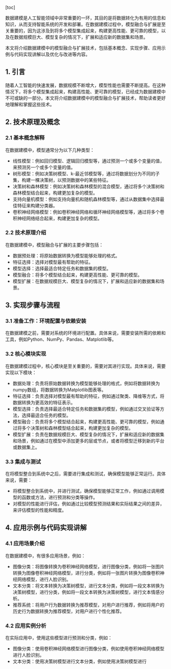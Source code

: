 
[toc]                    
                
                
数据建模是人工智能领域中非常重要的一环，其目的是将数据转化为有用的信息和知识，从而支持智能系统的开发和部署。在数据建模过程中，模型融合与扩展是至关重要的，因为这涉及到将多个模型集成起来，构建更高性能、更可靠的模型，以及在数据规模巨大、模型复杂的情况下，扩展和适应新的数据集和场景。

本文将介绍数据建模中的模型融合与扩展技术，包括基本概念、实现步骤、应用示例与代码实现讲解以及优化与改进等内容。

## 1. 引言

随着人工智能的快速发展，数据规模不断增大，模型性能也需要不断提高。在这种情况下，将多个模型集成起来，构建高性能、更可靠的模型，已经成为数据建模中不可或缺的一部分。本文将介绍数据建模中的模型融合与扩展技术，帮助读者更好地理解和掌握这些技术。

## 2. 技术原理及概念

### 2.1 基本概念解释

在数据建模中，模型通常分为以下几种类型：

- 线性模型：例如回归模型、逻辑回归模型等，通过预测一个或多个变量的值，来预测另一个或多个变量的值。
- 树形模型：例如决策树模型、k-最近邻模型等，通过将数据划分为不同的子集，构建一棵决策树，以预测数据中的某些特征。
- 决策树和森林模型：例如决策树和森林模型的混合模型，通过将多个决策树和森林模型结合起来，构建更加复杂的模型。
- 支持向量机模型：例如支持向量机和随机森林模型等，通过从数据集中选择最佳特征来构建分类器。
- 卷积神经网络模型：例如卷积神经网络和循环神经网络模型等，通过将多个卷积神经网络结合起来，构建更加复杂的模型。

### 2.2 技术原理介绍

在数据建模中，模型融合与扩展的主要步骤包括：

- 数据预处理：将原始数据转换为模型能够处理的格式。
- 特征选择：选择对模型最有帮助的特征。
- 模型选择：选择最适合特定任务和数据集的模型。
- 模型融合：将多个模型结合起来，构建更高性能、更可靠的模型。
- 模型扩展：在数据规模巨大、模型复杂的情况下，扩展和适应新的数据集和场景。

## 3. 实现步骤与流程

### 3.1 准备工作：环境配置与依赖安装

在数据建模之前，需要对系统的环境进行配置。具体来说，需要安装所需的依赖和工具，例如Python、NumPy、Pandas、Matplotlib等。

### 3.2 核心模块实现

在数据建模过程中，核心模块是至关重要的，需要对其进行实现。具体来说，需要实现以下模块：

- 数据处理：负责将原始数据转换为模型能够处理的格式，例如将数据转换为numpy数组，将数据转换为Matplotlib图表等。
- 特征选择：负责选择对模型最有帮助的特征，例如通过聚类、降维等方式，将数据转换为更高效的特征表示。
- 模型选择：负责选择最适合特定任务和数据集的模型，例如通过交叉验证等方法，选择最适合任务的模型。
- 模型融合：负责将多个模型结合起来，构建更高性能、更可靠的模型，例如通过将多个决策树和森林模型结合起来，构建更加复杂的模型。
- 模型扩展：负责在数据规模巨大、模型复杂的情况下，扩展和适应新的数据集和场景，例如通过在模型中添加更多的层或节点，或者将模型迁移到新的平台或数据集上。

### 3.3 集成与测试

在将模型整合到系统中之后，需要进行集成和测试，确保模型能够正常运行。具体来说，需要：

- 将模型整合到系统中，并进行测试，确保模型能够正常工作，例如通过调用模型的函数或方法，进行预测和分类等操作。
- 对模型的性能进行评估，例如通过比较模型预测结果和实际结果之间的差异，来评估模型的性能和精度。

## 4. 应用示例与代码实现讲解

### 4.1 应用场景介绍

在数据建模中，有很多应用场景，例如：

- 图像分类：将图像转换为卷积神经网络模型，进行图像分类，例如将一张图片转换为图像卷积神经网络模型，进行分类，例如将一张图片转换为图像卷积神经网络模型，进行人脸识别。
- 文本分类：将文本转换为决策树模型，进行文本分类，例如将一段文本转换为决策树模型，进行分类，例如将一段文本转换为决策树模型，进行文本情感分析。
- 推荐系统：将用户行为数据转换为推荐模型，对用户进行推荐，例如将用户的历史行为数据转换为推荐模型，对用户进行个性化推荐。

### 4.2 应用实例分析

在实际应用中，使用这些模型进行预测和分类，例如：

- 图像分类：使用卷积神经网络模型进行图像分类，例如使用卷积神经网络模型进行人脸识别。
- 文本分类：使用决策树模型进行文本分类，例如使用决策树模型进行

